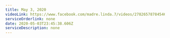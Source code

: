 ```yaml
---
title: May 3, 2020
videoLink: https://www.facebook.com/madre.linda.7/videos/2782657878454615
serviceOrderlink: none
date: 2020-05-03T23:45:38.606Z
serviceDescription: none
---
```

